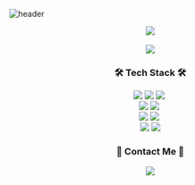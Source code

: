 ![header](https://capsule-render.vercel.app/api?type=soft&color=auto&height=150&section=header&text=DongjoonShin&fontSize=70&animation=twinkling)

<div align="center">
  <img src='https://github-readme-stats.vercel.app/api/top-langs/?username=ehdwns1516&layout=compact&theme=material-palenight'>
</div>

<br />

<div align="center">
  <img src='https://github-readme-stats-sand-six-91.vercel.app/api?username=ehdwns1516&show_icons=true&count_private=true&line_height=24&theme=material-palenight&hide=stars'>
</div>

<h3 align="center">🛠️ Tech Stack 🛠️</h3>
<div align="center">
<img src="https://img.shields.io/badge/HTML5-ff7c00?style=flat-square&logo=html5&logoColor=white"/>&nbsp;<img src="https://img.shields.io/badge/css-1572B6?style=flat-square&logo=css3&logoColor=white"/>&nbsp;<img src="https://img.shields.io/badge/JavaScript-fad500?style=flat-square&logo=Javascript&logoColor=white"/>&nbsp;
<br />
<img src="https://img.shields.io/badge/webpack-26373f?logo=webpack"/>&nbsp;<img src="https://img.shields.io/badge/babel-333664?logo=babel"/>&nbsp;
<br />
<img src="https://img.shields.io/badge/React-123456?logo=react"/>&nbsp;<img src="https://img.shields.io/badge/StyledComponents-345234?logo=styled-components"/>&nbsp;
<br />
<img src="https://img.shields.io/badge/Git-purple?logo=Git"/>&nbsp;<img src="https://img.shields.io/badge/GitHub-purple?logo=Github"/>
</div>

<h3 align="center"> 🍋 Contact Me 🍋 </h3>
<p align="center">
  <a href="mailto:ehdwns1516@ajou.ac.kr"><img src="https://img.shields.io/badge/Gmail-d14836?style=flat-square&logo=Gmail&logoColor=white&link=ehdwns1516@ajou.ac.kr"/></a>
</p>
<br>
